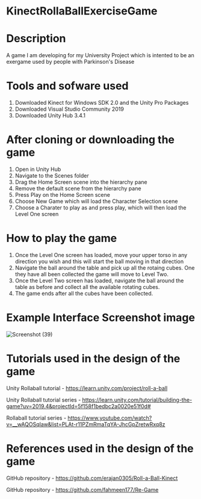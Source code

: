 # KinectRollaBallExerciseGame

# Description
A game I am developing for my University Project which is intented to be an exergame used by people with Parkinson's Disease

# Tools and sofware used

1. Downloaded Kinect for Windows SDK 2.0 and the Unity Pro Packages
2. Downloaded Visual Studio Community 2019 
3. Downloaded Unity Hub 3.4.1

# After cloning or downloading the game 

1. Open in Unity Hub
2. Navigate to the Scenes folder
3. Drag the Home Screen scene into the hierarchy pane
4. Remove the default scene from the hierarchy pane
5. Press Play on the Home Screen scene
6. Choose New Game which will load the Character Selection scene
7. Choose a Charater to play as and press play, which will then load the Level One screen

# How to play the game

1. Once the Level One screen has loaded, move your upper torso in any direction you wish and this will start the ball moving in that direction
2. Navigate the ball around the table and pick up all the rotaing cubes. One they have all been collected the game will move to Level Two.
3. Once the Level Two screen has loaded, navigate the ball around the table as before and collect all the available rotating cubes.
4. The game ends after all the cubes have been collected.  

# Example Interface Screenshot image

![Screenshot (39)](https://user-images.githubusercontent.com/126461574/232249699-db9a5517-917c-4ebf-b799-3680b9fa4f40.png)


# Tutorials used in the design of the game

Unity Rollaball tutorial - https://learn.unity.com/project/roll-a-ball

Unity Rollaball tutorial series - https://learn.unity.com/tutorial/building-the-game?uv=2019.4&projectId=5f158f1bedbc2a0020e51f0d#

Rollaball tutorial series - https://www.youtube.com/watch?v=__wAQOSqIaw&list=PLAt-r11PZmRmaTqYA-JhcGpZretwRxq8z


# References used in the design of the game

GitHub repository - https://github.com/erajan0305/Roll-a-Ball-Kinect

GitHub repository - https://github.com/fahmeen177/Re-Game

